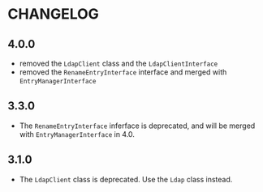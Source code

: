 CHANGELOG
=========

4.0.0
-----

 * removed the `LdapClient` class and the `LdapClientInterface`
 * removed the `RenameEntryInterface` interface and merged with `EntryManagerInterface`

3.3.0
-----

* The `RenameEntryInterface` inferface is deprecated, and will be merged with `EntryManagerInterface` in 4.0.

3.1.0
-----

 * The `LdapClient` class is deprecated. Use the `Ldap` class instead.

